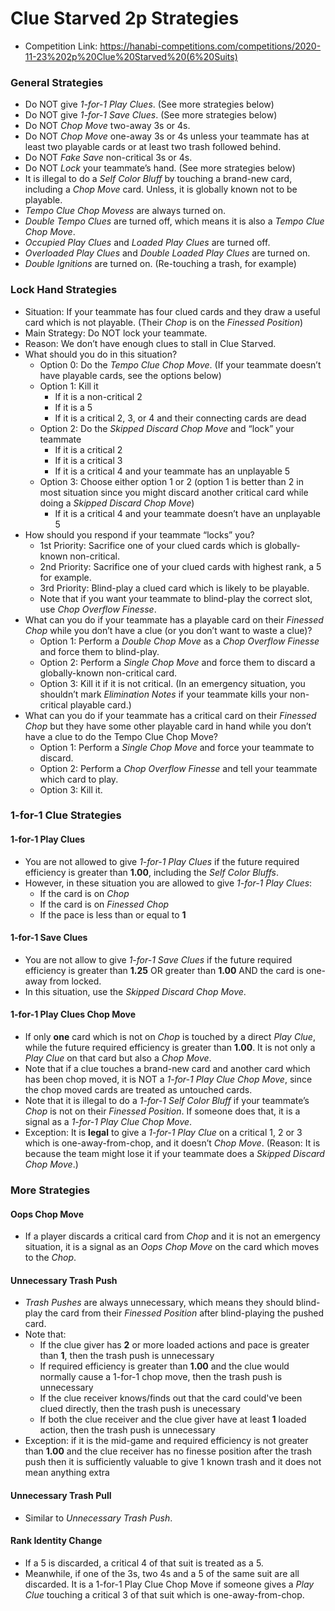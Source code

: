 # Clue Starved 2p Strategies

* Competition Link: https://hanabi-competitions.com/competitions/2020-11-23%202p%20Clue%20Starved%20(6%20Suits)

### General Strategies

* Do NOT give *1-for-1 Play Clues*. (See more strategies below)
* Do NOT give *1-for-1 Save Clues*. (See more strategies below)
* Do NOT *Chop Move* two-away 3s or 4s.
* Do NOT *Chop Move* one-away 3s or 4s unless your teammate has at least two playable cards or at least two trash followed behind.
* Do NOT *Fake Save* non-critical 3s or 4s.
* Do NOT *Lock* your teammate’s hand. (See more strategies below)
* It is illegal to do a *Self Color Bluff* by touching a brand-new card, including a *Chop Move* card. Unless, it is globally known not to be playable.
* *Tempo Clue Chop Movess* are always turned on.
* *Double Tempo Clues* are turned off, which means it is also a *Tempo Clue Chop Move*.
* *Occupied Play Clues* and *Loaded Play Clues* are turned off.
* *Overloaded Play Clues* and *Double Loaded Play Clues* are turned on.
* *Double Ignitions* are turned on. (Re-touching a trash, for example)

### Lock Hand Strategies

* Situation: If your teammate has four clued cards and they draw a useful card which is not playable. (Their *Chop* is on the *Finessed Position*)
* Main Strategy: Do NOT lock your teammate.
* Reason: We don’t have enough clues to stall in Clue Starved.
* What should you do in this situation?
  * Option 0: Do the *Tempo Clue Chop Move*.
(If your teammate doesn’t have playable cards, see the options below)
  * Option 1: Kill it
    * If it is a non-critical 2
    * If it is a 5
    * If it is a critical 2, 3, or 4 and their connecting cards are dead
  * Option 2: Do the *Skipped Discard Chop Move* and “lock” your teammate
    * If it is a critical 2
    * If it is a critical 3
    * If it is a critical 4 and your teammate has an unplayable 5
  * Option 3: Choose either option 1 or 2
(option 1 is better than 2 in most situation since you might discard another critical card while doing a *Skipped Discard Chop Move*)
    * If it is a critical 4 and your teammate doesn’t have an unplayable 5
* How should you respond if your teammate “locks” you?
  * 1st Priority: Sacrifice one of your clued cards which is globally-known non-critical.
  * 2nd Priority: Sacrifice one of your clued cards with highest rank, a 5 for example.
  * 3rd Priority: Blind-play a clued card which is likely to be playable.
  * Note that if you want your teammate to blind-play the correct slot, use *Chop Overflow Finesse*.
* What can you do if your teammate has a playable card on their *Finessed Chop* while you don’t have a clue (or you don’t want to waste a clue)?
  * Option 1: Perform a *Double Chop Move* as a *Chop Overflow Finesse* and force them to blind-play.
  * Option 2: Perform a *Single Chop Move* and force them to discard a globally-known non-critical card.
  * Option 3: Kill it if it is not critical. (In an emergency situation, you shouldn’t mark *Elimination Notes* if your teammate kills your non-critical playable card.)
* What can you do if your teammate has a critical card on their *Finessed Chop* but they have some other playable card in hand while you don’t have a clue to do the Tempo Clue Chop Move?
  * Option 1: Perform a *Single Chop Move* and force your teammate to discard.
  * Option 2: Perform a *Chop Overflow Finesse* and tell your teammate which card to play.
  * Option 3: Kill it.

### 1-for-1 Clue Strategies

#### 1-for-1 Play Clues
* You are not allowed to give *1-for-1 Play Clues* if the future required efficiency is greater than **1.00**, including the *Self Color Bluffs*.
* However, in these situation you are allowed to give *1-for-1 Play Clues*:
  * If the card is on *Chop*
  * If the card is on *Finessed Chop*
  * If the pace is less than or equal to **1**

#### 1-for-1 Save Clues
* You are not allow to give *1-for-1 Save Clues* if the future required efficiency is greater than **1.25** OR greater than **1.00** AND the card is one-away from locked.
* In this situation, use the *Skipped Discard Chop Move*.

#### 1-for-1 Play Clues Chop Move
* If only **one** card which is not on *Chop* is touched by a direct *Play Clue*, while the future required efficiency is greater than **1.00**. It is not only a *Play Clue* on that card but also a *Chop Move*.
* Note that if a clue touches a brand-new card and another card which has been chop moved, it is NOT a *1-for-1 Play Clue Chop Move*, since the chop moved cards are treated as untouched cards.
* Note that it is illegal to do a *1-for-1 Self Color Bluff* if your teammate’s *Chop* is not on their *Finessed Position*. If someone does that, it is a signal as a *1-for-1 Play Clue Chop Move*.
* Exception: It is **legal** to give a *1-for-1 Play Clue* on a critical 1, 2 or 3 which is one-away-from-chop, and it doesn’t *Chop Move*.
(Reason: It is because the team might lose it if your teammate does a *Skipped Discard Chop Move*.)

### More Strategies

#### Oops Chop Move
* If a player discards a critical card from *Chop* and it is not an emergency situation, it is a signal as an *Oops Chop Move* on the card which moves to the *Chop*.

#### Unnecessary Trash Push
* *Trash Pushes* are always unnecessary, which means they should blind-play the card from their *Finessed Position* after blind-playing the pushed card.
* Note that:
  * If the clue giver has **2** or more loaded actions and pace is greater than **1**, then the trash push is unnecessary
  * If required efficiency is greater than **1.00** and the clue would normally cause a 1-for-1 chop move, then the trash push is unnecessary
  * If the clue receiver knows/finds out that the card could've been clued directly, then the trash push is unecessary
  * If both the clue receiver and the clue giver have at least **1** loaded action, then the trash push is unnecessary
* Exception: if it is the mid-game and required efficiency is not greater than **1.00** and the clue receiver has no finesse position after the trash push then it is sufficiently valuable to give 1 known trash and it does not mean anything extra

#### Unnecessary Trash Pull
* Similar to *Unnecessary Trash Push*.

#### Rank Identity Change
* If a 5 is discarded, a critical 4 of that suit is treated as a 5.
* Meanwhile, if one of the 3s, two 4s and a 5 of the same suit are all discarded. It is a 1-for-1 Play Clue Chop Move if someone gives a *Play Clue* touching a critical 3 of that suit which is one-away-from-chop.
